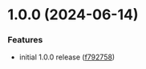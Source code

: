 # 1.0.0 (2024-06-14)


### Features

* initial 1.0.0 release ([f792758](https://github.com/warp-ds/warp-element/commit/f792758f5e5c06489a9a7db61fadc6703e6efc6e))
